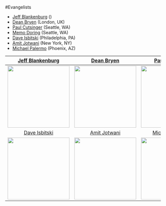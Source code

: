 #Evangelists

* [Jeff Blankenburg]() ()
* [Dean Bryen]() (London, UK)
* [Paul Cutsinger]() (Seattle, WA)
* [Memo Doring]() (Seattle, WA)
* [Dave Isbitski]() (Philadelphia, PA)
* [Amit Jotwani]() (New York, NY)
* [Michael Palermo]() (Phoenix, AZ)


| [Jeff Blankenburg](https://github.com/jeffblankenburg/alexa/blob/master/start_here/alexa_evangelists/jeffblankenburg.md) | [Dean Bryen](https://github.com/jeffblankenburg/alexa/blob/master/start_here/alexa_evangelists/deanbryan.md) | [Paul Cutsinger](https://github.com/jeffblankenburg/alexa/blob/master/start_here/alexa_evangelists/paulcutsinger.md) | [Memo Doring](https://github.com/jeffblankenburg/alexa/blob/master/start_here/alexa_evangelists/memodoring.md) |
| :----------: | :----------: | :----------: | :----------: |
| <img src="https://github.com/jeffblankenburg/alexa/blob/master/start_here/alexa_evangelists/images/jeffblankenburg.jpg" width="200"> | <img src="https://github.com/jeffblankenburg/alexa/blob/master/start_here/alexa_evangelists/images/deanbryen.jpg" width="200"> | <img src="https://github.com/jeffblankenburg/alexa/blob/master/start_here/alexa_evangelists/images/paulcutsinger.jpg" width="200"> | <img src="https://github.com/jeffblankenburg/alexa/blob/master/start_here/alexa_evangelists/images/memodoring.jpg" width="200"> | 
| [Dave Isbitski](https://github.com/jeffblankenburg/alexa/blob/master/start_here/alexa_evangelists/daveisbitski.md) | [Amit Jotwani](https://github.com/jeffblankenburg/alexa/blob/master/start_here/alexa_evangelists/amitjotwani.md) | [Michael Palermo](https://github.com/jeffblankenburg/alexa/blob/master/start_here/alexa_evangelists/michaelpalermo.md) |  | 
| <img src="https://github.com/jeffblankenburg/alexa/blob/master/start_here/alexa_evangelists/images/daveisbitski.jpg" width="200"> | <img src="https://github.com/jeffblankenburg/alexa/blob/master/start_here/alexa_evangelists/images/amitjotwani.jpg" width="200"> | <img src="https://github.com/jeffblankenburg/alexa/blob/master/start_here/alexa_evangelists/images/michaelpalermo.jpg" width="200"> | |

